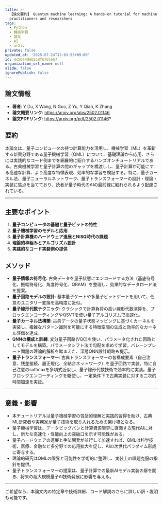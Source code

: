 ```yaml
---
title: >-
  【論文要約】 Quantum machine learning: A hands-on tutorial for machine learning
  practitioners and researchers
tags:
  - Python
  - 機械学習
  - 論文
  - AI
  - arXiv
private: false
updated_at: '2025-07-24T12:03:53+09:00'
id: 4c50a4deb258f670ce67
organization_url_name: null
slide: false
ignorePublish: false
---
```


## 論文情報

- **著者**: Y Du, X Wang, N Guo, Z Yu, Y Qian, K Zhang
- **論文概要リンク**: https://arxiv.org/abs/2502.01146
- **論文PDFリンク**: https://arxiv.org/pdf/2502.01146?

## 要約

本論文は、量子コンピュータの持つ計算能力を活用し、機械学習（ML）を革新する新興分野である量子機械学習（QML）について、基礎理論から応用、さらには実践的なコード例までを網羅的に紹介するハンズオンチュートリアルである。古典機械学習と量子計算の間のギャップを橋渡しし、量子計算が可能にする高速な計算、より高度な特徴表現、効率的な学習を検証する。特に、量子カーネル法、量子ニューラルネットワーク、量子トランスフォーマーの設計・理論・実装に焦点を当てており、読者が量子時代のAIの最前線に触れられるよう配慮されている。

---

## 主要なポイント

1. **量子コンピュータの基礎と量子ビットの特性**
2. **量子機械学習のモデルと応用**
3. **量子計算機のハードウェア進展とNISQ時代の課題**
4. **理論的枠組みとアルゴリズム設計**
5. **実践的なコード実装例の提供**


## メソッド

- **量子情報の符号化**: 古典データを量子状態にエンコードする方法（基底符号化、振幅符号化、角度符号化、QRAM）を整理し、効果的なデータロード法を提案。
- **量子回路モデルの設計**: 基本量子ゲートや多量子ビットゲートを用いて、任意のユニタリー変換を高精度に近似。
- **量子線形代数テクニック**: クラシックで計算負荷の高い線形代数演算を、ブロックエンコーディングやQSVTを使い量子アルゴリズムで高速化。
- **量子カーネル法構築**: 古典データの量子状態マッピングに基づくカーネルを実装し、複雑なパターン識別を可能にする特徴空間の生成と効率的なカーネル評価を達成。
- **QNNの構成と訓練**: 変分量子回路(VQC)を使い、パラメータ化された回路としてモデルを構築。パラメータシフト法で勾配を求めて学習。バレーンプレート問題の理論的解析を踏まえた、深層QNN設計戦略も提示。
- **量子トランスフォーマー**: 古典トランスフォーマーの各構成要素（自己注意、残差接続、層正規化、全結合ネットワーク）を量子回路で実装。特に自己注意のsoftmaxを多項式近似し、量子線形代数技術で効率的に実装。量子ブロックエンコーディングを駆使し、一定条件下で古典実装に対する二次的時間加速を実証。

---

## 意義・影響

- 本チュートリアルは量子機械学習の包括的理解と実践的習得を助け、古典ML研究者や実務家が量子技術を取り入れるための架け橋となる。
- 量子機械学習は、データビッグバンと計算資源限界に直面する現代AIに対し、新たな高速化・性能向上の突破口を示す可能性がある。
- 量子ハードウェアの進展と手法開発が並行して加速すれば、QMLは科学技術、医療、金融など多分野での応用拡大を促し、AIの次世代パラダイム形成に寄与する。
- 理論的研究はQMLの限界と可能性を学術的に整理し、実装上の課題克服の指針を提供。
- 量子トランスフォーマーの提案は、量子計算での最新AIモデル実装の扉を開き、将来の超大規模量子AI技術発展に影響を与える。

---

ご希望なら、本論文内の特定章や技術詳細、コード解説のさらに詳しい訳・説明も可能です。

